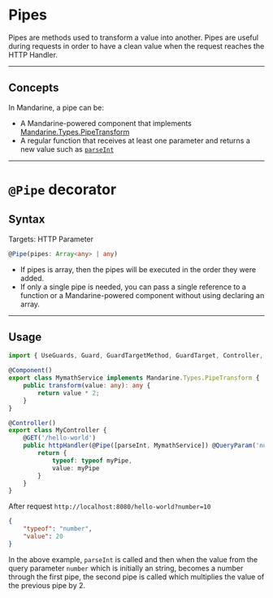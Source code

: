 # Pipes
Pipes are methods used to transform a value into another. Pipes are useful during requests in order to have a clean value when the request reaches the HTTP Handler.

------

## Concepts
In Mandarine, a pipe can be:
- A Mandarine-powered component that implements [Mandarine.Types.PipeTransform](https://doc.deno.land/https/raw.githubusercontent.com/mandarineorg/mandarinets/master/main-core/Mandarine.commonInterfaces.ns.ts#MandarineCommonInterfaces.PipeTransform)
- A regular function that receives at least one parameter and returns a new value such as [`parseInt`](https://developer.mozilla.org/en-US/docs/Web/JavaScript/Reference/Global_Objects/parseInt)

---------

# `@Pipe` decorator

## Syntax
Targets: HTTP Parameter
```typescript
@Pipe(pipes: Array<any> | any)
```

- If pipes is array, then the pipes will be executed in the order they were added.
- If only a single pipe is needed, you can pass a single reference to a function or a Mandarine-powered component without using declaring an array.

------------

## Usage
```typescript
import { UseGuards, Guard, GuardTargetMethod, GuardTarget, Controller, GET } from "https://deno.land/x/mandarinets@v2.1.2/mod.ts";

@Component()
export class MymathService implements Mandarine.Types.PipeTransform {
    public transform(value: any): any {
        return value * 2;
    }
}

@Controller()
export class MyController {
    @GET('/hello-world')
    public httpHandler(@Pipe([parseInt, MymathService]) @QueryParam('number') myPipe: number) {
        return {
            typeof: typeof myPipe,
            value: myPipe
        }
    }
}
```
After request `http://localhost:8080/hello-world?number=10`
```json
{
    "typeof": "number",
    "value": 20
}
```

In the above example, `parseInt` is called and then when the value from the query parameter `number` which is initially an string, becomes a number through the first pipe, the second pipe is called which multiplies the value of the previous pipe by 2.

